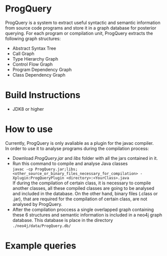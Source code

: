 # ProgQuery
ProgQuery is a system to extract useful syntactic and semantic information from source code programs and store it in a graph database for posterior querying. 
For each program or compilation unit, ProgQuery extracts the following graph structures:
- Abstract Syntax Tree
- Call Graph
- Type Hierarchy Graph
- Control Flow Graph
- Program Dependency Graph
- Class Dependency Graph
# Build Instructions
- JDK8 or higher

# How to use
Currently, ProgQuery is only avaliable as a plugin for the javac compiler.  
In order to use it to analyse programs during the compilation process:
- Download _ProgQuery.jar_ and _libs_ folder with all the jars contained in it.
- Run this command to compile and analyse Java classes   
`javac -cp ProgQuery.jar;libs;<other_source_or_binary_files_necessary_for_compilation> -Xplugin:ProgQueryPlugin <directory>:<YourClass>.java`  
If during the compilation of certain class, it is necessary to compile another classes, all these compiled classes are going to be analysed and included in the database.
  On the other hand, binary files (.class or .jar), that are required for the compilation of certain class, are not analysed by ProgQuery.
- After the compilation proccess a single overlapped graph containing these 6 structures and semantic information is included in a neo4j graph database.
  This database is place in the directory `./neo4j/data/ProgQuery.db/`
  
# Example queries